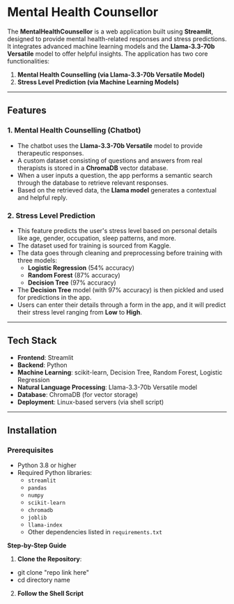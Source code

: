 # **Mental Health Counsellor**

The **MentalHealthCounsellor** is a web application built using **Streamlit**, designed to provide mental health-related responses and stress predictions. It integrates advanced machine learning models and the **Llama-3.3-70b Versatile** model to offer helpful insights. The application has two core functionalities:

1. **Mental Health Counselling (via Llama-3.3-70b Versatile Model)**
2. **Stress Level Prediction (via Machine Learning Models)**

---

## **Features**

### **1. Mental Health Counselling (Chatbot)**
- The chatbot uses the **Llama-3.3-70b Versatile** model to provide therapeutic responses.
- A custom dataset consisting of questions and answers from real therapists is stored in a **ChromaDB** vector database.
- When a user inputs a question, the app performs a semantic search through the database to retrieve relevant responses.
- Based on the retrieved data, the **Llama model** generates a contextual and helpful reply.

### **2. Stress Level Prediction**
- This feature predicts the user's stress level based on personal details like age, gender, occupation, sleep patterns, and more.
- The dataset used for training is sourced from Kaggle.
- The data goes through cleaning and preprocessing before training with three models:
  - **Logistic Regression** (54% accuracy)
  - **Random Forest** (87% accuracy)
  - **Decision Tree** (97% accuracy)
- The **Decision Tree** model (with 97% accuracy) is then pickled and used for predictions in the app.
- Users can enter their details through a form in the app, and it will predict their stress level ranging from **Low** to **High**.

---

## **Tech Stack**
- **Frontend**: Streamlit
- **Backend**: Python
- **Machine Learning**: scikit-learn, Decision Tree, Random Forest, Logistic Regression
- **Natural Language Processing**: Llama-3.3-70b Versatile model
- **Database**: ChromaDB (for vector storage)
- **Deployment**: Linux-based servers (via shell script)

---

## **Installation**

### **Prerequisites**
- Python 3.8 or higher
- Required Python libraries:
  - `streamlit`
  - `pandas`
  - `numpy`
  - `scikit-learn`
  - `chromadb`
  - `joblib`
  - `llama-index`
  - Other dependencies listed in `requirements.txt`

**Step-by-Step Guide**

1. **Clone the Repository**:
  - git clone "repo link here"
  - cd directory name

2. **Follow the Shell Script**